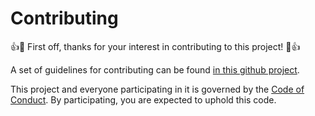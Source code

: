 # Contributing

👍🎉 First off, thanks for your interest in contributing to this project! 🎉👍

A set of guidelines for contributing can be found [in this github project][website_contributing].

This project and everyone participating in it is governed by the [Code of Conduct][website_code_of_conduct].
By participating, you are expected to uphold this code.

[website_contributing]: https://github.com/dominicparga/contributing/
[website_code_of_conduct]: https://github.com/dominicparga/contributing/blob/master/CODE_OF_CONDUCT.md
